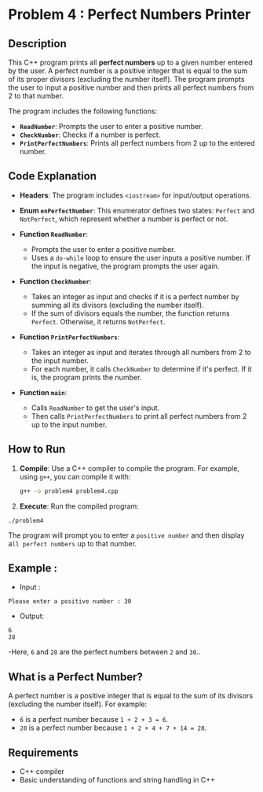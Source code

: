 # Problem 4 : Perfect Numbers Printer

## Description
This C++ program prints all **perfect numbers** up to a given number entered by the user. A perfect number is a positive integer that is equal to the sum of its proper divisors (excluding the number itself). The program prompts the user to input a positive number and then prints all perfect numbers from 2 to that number.

The program includes the following functions:
- **`ReadNumber`**: Prompts the user to enter a positive number.
- **`CheckNumber`**: Checks if a number is perfect.
- **`PrintPerfectNumbers`**: Prints all perfect numbers from 2 up to the entered number.

## Code Explanation

- **Headers**: The program includes `<iostream>` for input/output operations.

- **Enum `enPerfectNumber`**: This enumerator defines two states: `Perfect` and `NotPerfect`, which represent whether a number is perfect or not.

- **Function `ReadNumber`**:
  - Prompts the user to enter a positive number.
  - Uses a `do-while` loop to ensure the user inputs a positive number. If the input is negative, the program prompts the user again.

- **Function `CheckNumber`**:
  - Takes an integer as input and checks if it is a perfect number by summing all its divisors (excluding the number itself).
  - If the sum of divisors equals the number, the function returns `Perfect`. Otherwise, it returns `NotPerfect`.

- **Function `PrintPerfectNumbers`**:
  - Takes an integer as input and iterates through all numbers from 2 to the input number.
  - For each number, it calls `CheckNumber` to determine if it's perfect. If it is, the program prints the number.

- **Function `main`**:
  - Calls `ReadNumber` to get the user's input.
  - Then calls `PrintPerfectNumbers` to print all perfect numbers from 2 up to the input number.

## How to Run

1. **Compile**: Use a C++ compiler to compile the program. For example, using `g++`, you can compile it with:
   ```bash
   g++ -o problem4 problem4.cpp
   ```

 2. **Execute**: Run the compiled program:
 ```
 ./problem4
 ```
The program will prompt you to enter a `positive number` and then display a`ll perfect numbers` up to that number.

## Example :
- Input :

```
Please enter a positive number : 30
```
- Output:
```
6
28
```
-Here, `6` and `28` are the perfect numbers between `2` and `30`..

## What is a Perfect Number?
A perfect number is a positive integer that is equal to the sum of its divisors (excluding the number itself). For example:

* `6` is a perfect number because `1 + 2 + 3 = 6`.
* `28` is a perfect number because `1 + 2 + 4 + 7 + 14 = 28`.

## Requirements
- C++ compiler
- Basic understanding of functions and string handling in C++
